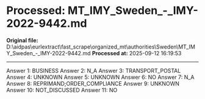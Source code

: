 # Processed: MT_IMY_Sweden_-_IMY-2022-9442.md

**Original file:** D:\aidpas\eurlextract\fast_scrape\organized_mt\authorities\Sweden\MT_IMY_Sweden_-_IMY-2022-9442.md
**Processed at:** 2025-09-12 16:19:53

---

Answer 1: BUSINESS
Answer 2: N_A
Answer 3: TRANSPORT_POSTAL
Answer 4: UNKNOWN
Answer 5: UNKNOWN
Answer 6: NO
Answer 7: N_A
Answer 8: REPRIMAND;ORDER_COMPLIANCE
Answer 9: UNKNOWN
Answer 10: NOT_DISCUSSED
Answer 11: NO